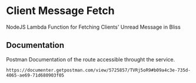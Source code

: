 # Client Message Fetch

NodeJS Lambda Function for Fetching Clients' Unread Message in Bliss

## Documentation

Postman Documentation of the route accessible throught the service.

```
https://documenter.getpostman.com/view/5725857/TVRj5oR9#b09a4c3e-735d-4065-ae69-71d680903f05
```